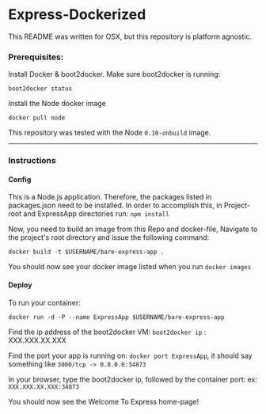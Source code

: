 # Express-Dockerized
This README was written for OSX, but this repository is platform agnostic.

### Prerequisites:

Install Docker & boot2docker.
Make sure boot2docker is running:

`boot2docker status`

Install the Node docker image

`docker pull node`


This repository was tested with the Node `0.10-onbuild` image.

<hr>

### Instructions

#### Config
This is a Node.js application. Therefore, the packages listed in packages.json need to be installed. In order to accomplish this, in Project-root and ExpressApp directories run:
`npm install`


Now, you need to build an image from this Repo and docker-file, Navigate to the project's root directory and issue the following command:

`docker build -t $USERNAME/bare-express-app .`

You should now see your docker image listed when you run `docker images`


#### Deploy
To run your container:

`docker run -d -P --name ExpressApp $USERNAME/bare-express-app`

Find the ip address of the boot2docker VM:
`boot2docker ip` : XXX.XXX.XX.XXX

Find the port your app is running on:
`docker port ExpressApp`, it should say something like `3000/tcp -> 0.0.0.0:34873`

In your browser, type the boot2docker ip, followed by the container port:
ex: `XXX.XXX.XX.XXX:34873`

You should now see the Welcome To Express home-page!
